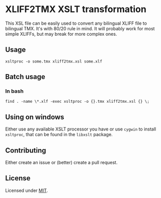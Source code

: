 # XLIFF2TMX XSLT transformation

This XSL file can be easily used to convert any bilingual XLIFF file to bilingual TMX. It's with 80/20 rule in mind. It will probably work for most simple XLIFFs, but may break for more complex ones. 

## Usage

`xsltproc -o some.tmx xliff2tmx.xsl some.xlf`

## Batch usage

### In bash

`find . -name \*.xlf -exec xsltproc -o {}.tmx xliff2tmx.xsl {} \;`

## Using on windows

Either use any available XSLT processor you have or use `cygwin` to install `xsltproc`, that can be found in the `libxslt` package.  

## Contributing

Either create an issue or (better) create a pull request. 

## License

Licensed under [MIT](https://opensource.org/licenses/MIT).   
